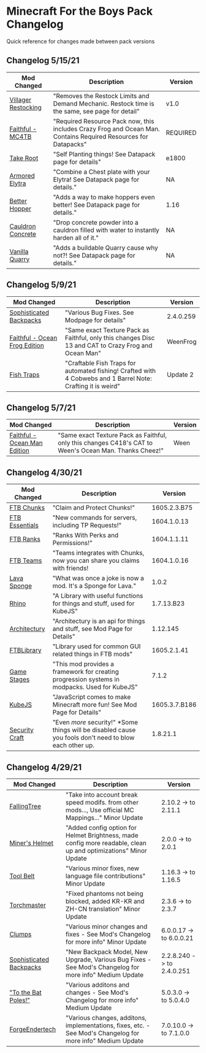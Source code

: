 # Minecraft For the Boys Pack Changelog

Quick reference for changes made between pack versions

## Changelog 5/15/21

**Mod Changed**                                                                                               |     **Description**                                                                                              |       **Version**         |
------------------------------------------------------------------------------------------------------------- | ---------------------------------------------------------------------------------------------------------------- | ------------------------- |
[Villager Restocking](https://www.planetminecraft.com/data-pack/villager-restocking-v1-0/)                    | "Removes the Restock Limits and Demand Mechanic. Restock time is the same, see page for detail"                  | v1.0                      |
[Faithful - MC4TB](https://github.com/digitalbarrito/MC4TB)                                                   | "Required Resource Pack now, this includes Crazy Frog and Ocean Man. Contains Required Resources for Datapacks"  | REQUIRED                  |
[Take Root](https://www.planetminecraft.com/data-pack/take-root/)                                             | "Self Planting things! See Datapack page for details"                                                            | e1800                     |
[Armored Elytra](https://www.planetminecraft.com/data-pack/armored-elytra/)                                   | "Combine a Chest plate with your Elytra! See Datapack page for details."                                         | NA                        |
[Better Hopper](https://www.planetminecraft.com/data-pack/better-hopper-datapack/)                            | "Adds a way to make hoppers even better! See Datapack page for details."                                         | 1.16                      |
[Cauldron Concrete](https://miroware.io/minecraft/datapacks/)                                                 | "Drop concrete powder into a cauldron filled with water to instantly harden all of it."                          | NA                        |
[Vanilla Quarry](https://www.planetminecraft.com/data-pack/vanilla-quarry/)                                   | "Adds a buildable Quarry cause why not?! See Datapack page for details."                                         | NA                        |

## Changelog 5/9/21

**Mod Changed**                                                                                               |     **Description**                                                                                              |       **Version**         |
------------------------------------------------------------------------------------------------------------- | ---------------------------------------------------------------------------------------------------------------- | ------------------------- |
[Sophisticated Backpacks](https://www.curseforge.com/minecraft/mc-mods/sophisticated-backpacks/files/3294628) | "Various Bug Fixes. See Modpage for details"                                                                     | 2.4.0.259                 |
[Faithful - Ocean Frog Edition](https://github.com/digitalbarrito/MC4TB)                                      | "Same exact Texture Pack as Faithful, only this changes Disc 13 and CAT to Crazy Frog and Ocean Man"             | WeenFrog                  |
[Fish Traps](https://www.planetminecraft.com/data-pack/fish-trap-datapack-by-enders-host/)                    | "Craftable Fish Traps for automated fishing! Crafted with 4 Cobwebs and 1 Barrel Note: Crafting it is weird"     | Update 2                  |

## Changelog 5/7/21

**Mod Changed**                                                                                               |     **Description**                                                                                              |       **Version**         |
------------------------------------------------------------------------------------------------------------- | ---------------------------------------------------------------------------------------------------------------- | ------------------------- |
[Faithful - Ocean Man Edition](https://github.com/digitalbarrito/MC4TB)                                       | "Same exact Texture Pack as Faithful, only this changes C418's CAT to Ween's Ocean Man. Thanks Cheez!"           | Ween                      |

## Changelog 4/30/21

**Mod Changed**                                                                                               |     **Description**                                                                                              |       **Version**         |
------------------------------------------------------------------------------------------------------------- | ---------------------------------------------------------------------------------------------------------------- | ------------------------- |
[FTB Chunks](https://www.curseforge.com/minecraft/mc-mods/ftb-chunks-forge/files)                             | "Claim and Protect Chunks!"                                                                                      | 1605.2.3.B75              |
[FTB Essentials](https://www.curseforge.com/minecraft/mc-mods/ftb-essentials-forge/files)                     | "New commands for servers, including TP Requests!"                                                               | 1604.1.0.13               |
[FTB Ranks](https://www.curseforge.com/minecraft/mc-mods/ftb-ranks-forge/files)                               | "Ranks With Perks and Permissions!"                                                                              | 1604.1.1.11               |
[FTB Teams](https://www.curseforge.com/minecraft/mc-mods/ftb-teams-forge/files)                               | "Teams integrates with Chunks, now you can share you claims with friends!                                        | 1604.1.0.16               |
[Lava Sponge](https://www.curseforge.com/minecraft/mc-mods/lavasponge/files)                                  | "What was once a joke is now a mod. It's a Sponge for Lava."                                                     | 1.0.2                     |
[Rhino](https://www.curseforge.com/minecraft/mc-mods/rhino/files)                                             | "A Library with useful functions for things and stuff, used for KubeJS"                                          | 1.7.13.B23                |
[Architectury](https://www.curseforge.com/minecraft/mc-mods/architectury-forge/files)                         | "Architectury is an api for things and stuff, see Mod Page for Details"                                          | 1.12.145                  |
[FTBLibrary](https://www.curseforge.com/minecraft/mc-mods/ftb-library-forge/files)                            | "Library used for common GUI related things in FTB mods"                                                         | 1605.2.1.41               |
[Game Stages](https://www.curseforge.com/minecraft/mc-mods/game-stages/files)                                 | "This mod provides a framework for creating progression systems in modpacks. Used for KubeJS"                    | 7.1.2                     |
[KubeJS](https://www.curseforge.com/minecraft/mc-mods/kubejs-forge/files)                                     | "JavaScript comes to make Minecraft more fun! See Mod Page for Details"                                          | 1605.3.7.B186             |
[Security Craft](https://www.curseforge.com/minecraft/mc-mods/security-craft/files)                           | "Even *more* security!" *Some things will be disabled cause you fools don't need to blow each other up.          | 1.8.21.1                  |


## Changelog 4/29/21

**Mod Changed**                                                                                               |     **Description**                                                                                              |       **Version**         |
------------------------------------------------------------------------------------------------------------- | ---------------------------------------------------------------------------------------------------------------- | ------------------------- |
[FallingTree](https://www.curseforge.com/minecraft/mc-mods/falling-tree/files/3270207)                        | "Take into account break speed modifs. from other mods..., Use official MC Mappings..." Minor Update             |  2.10.2 -> to 2.11.1      |
[Miner's Helmet](https://www.curseforge.com/minecraft/mc-mods/miners-helmet/files/3273200)                    | "Added config option for Helmet Brightness, made config more readable, clean up and optimizations" Minor Update  |   2.0.0 -> to 2.0.1       |
[Tool Belt](https://www.curseforge.com/minecraft/mc-mods/tool-belt/files/3258349)                             | "Various minor fixes, new language file contributions" Minor Update                                              |  1.16.3 -> to 1.16.5      |
[Torchmaster](https://www.curseforge.com/minecraft/mc-mods/torchmaster/files/3281987)                         | "Fixed phantoms not being blocked, added KR-KR and ZH-CN translation" Minor Update                               |   2.3.6 -> to 2.3.7       |
[Clumps](https://www.curseforge.com/minecraft/mc-mods/clumps/files/3275832)                                   | "Various minor changes and fixes - See Mod's Changelog for more info" Minor Update                               | 6.0.0.17 -> to 6.0.0.21   |
[Sophisticated Backpacks](https://www.curseforge.com/minecraft/mc-mods/sophisticated-backpacks/files/3288477) | "New Backpack Model, New Upgrade, Various Bug Fixes - See Mod's Changelog for more info" Medium Update           |2.2.8.240 -> to 2.4.0.251  |
["To the Bat Poles!"](https://www.curseforge.com/minecraft/mc-mods/to-the-bat-poles/files/3258625)            | "Various additons and changes - See Mod's Changelog for more info" Medium Update                                 | 5.0.3.0 -> to 5.0.4.0     | 
[ForgeEndertech](https://www.curseforge.com/minecraft/mc-mods/forgeendertech/files/3246245)                   | "Various changes, additons, implementations, fixes, etc. - See Mod's Changelog for more info" Medium Update      | 7.0.10.0 -> to 7.1.0.0    | 